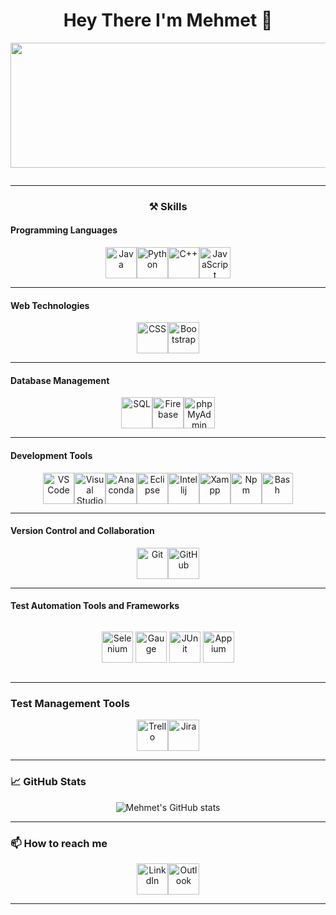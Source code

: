 <h1 align="center">
  Hey There I'm Mehmet 👋
</h1>

<p align="center">
  <img src="https://media1.giphy.com/media/v1.Y2lkPTc5MGI3NjExemJvemI2eW12dXpndHZqeWVoZ21qMWFjOTJudXp5Y3BjcHUwZ2tleCZlcD12MV9pbnRlcm5hbF9naWZfYnlfaWQmY3Q9Zw/oYQ9HRm5Mo7VXeMNVR/giphy.gif" width="550" height="200"/>
 
</p>

<p align="center">
  <img src="https://komarev.com/ghpvc/?username=RaeJanLeku&style=flat-square&color=blue" alt=""/>
</p>


---

### <p align="center">⚒️ Skills</p>

#### Programming Languages

<p align="center" style="display: flex; justify-content: center;>
  <img src="https://icon.icepanel.io/Technology/svg/C%23-%28CSharp%29.svg" alt="C#" width="50" height="50"/>
  <img src="https://github.com/onemarc/tech-icons/blob/main/icons/java-dark.svg" alt="Java" width="50" height="50"/>
  <img src="https://github.com/onemarc/tech-icons/blob/main/icons/python-dark.svg" alt="Python" width="50" height="50"/>
  <img src="https://icon.icepanel.io/Technology/svg/C%2B%2B-%28CPlusPlus%29.svg" alt="C++" width="50" height="50"/>
  <img src="https://github.com/onemarc/tech-icons/blob/main/icons/javascript.svg" alt="JavaScript" width="50" height="50"/>
</p>

---
#### Web Technologies

<p align="center" style="display: flex; justify-content: center;>
  <img src="https://github.com/onemarc/tech-icons/blob/main/icons/html.svg" alt="HTML" width="50" height="50"/>
  <img src="https://github.com/onemarc/tech-icons/blob/main/icons/css.svg" alt="CSS" width="50" height="50"/>
  <img src="https://icon.icepanel.io/Technology/svg/Bootstrap.svg" alt="Bootstrap" width="50" height="50"/>
</p>

---
#### Database Management

<p align="center" style="display: flex; justify-content: center;>
  <img src="https://www.vectorlogo.zone/logos/mysql/mysql-ar21.svg" alt="MySQL" width="50" height="50"/>
  <img src="https://icon.icepanel.io/Technology/svg/SQL-Developer.svg" alt="SQL" width="50" height="50"/>
   <img src="https://icon.icepanel.io/Technology/svg/Firebase.svg" alt="Firebase" width="50" height="50"/>
   
  <img src="https://www.vectorlogo.zone/logos/phpmyadmin/phpmyadmin-ar21.svg" alt="phpMyAdmin" width="50" height="50"/>
</p>

---
#### Development Tools

<p align="center" style="display: flex; justify-content: center;>
  <img src="https://icon.icepanel.io/Technology/svg/Android-Studio.svg" alt="Android Studio" width="50" height="50"/>
  <img src="https://github.com/onemarc/tech-icons/blob/main/icons/vscode-dark.svg" alt="VS Code" width="50" height="50"/>
  <img src="https://icon.icepanel.io/Technology/svg/Visual-Studio.svg" alt="Visual Studio" width="50" height="50"/>
  <img src="https://icon.icepanel.io/Technology/svg/Anaconda.svg" alt="Anaconda" width="50" height="50"/>
  <img src="https://icon.icepanel.io/Technology/svg/Eclipse-IDE.svg" alt="Eclipse" width="50" height="50"/>
  <img src="https://icon.icepanel.io/Technology/svg/IntelliJ-IDEA.svg" alt="Intellij" width="50" height="50"/>
  <img src="https://seeklogo.com/images/X/xampp-logo-1C1A9E3689-seeklogo.com.png" alt="Xampp" width="50" height="50"/>
  <img src="https://cdn.jsdelivr.net/gh/devicons/devicon@latest/icons/npm/npm-original-wordmark.svg" alt="Npm" width="50" height="50" />
          
  <img src="https://cdn.jsdelivr.net/gh/devicons/devicon@latest/icons/bash/bash-original.svg" alt="Bash" width="50" height="50" />

</p>

---
#### Version Control and Collaboration

<p align="center" style="display: flex; justify-content: center;">
  <img src="https://github.com/onemarc/tech-icons/blob/main/icons/git.svg" alt="Git" width="50" height="50"/>
  <img src="https://github.com/onemarc/tech-icons/blob/main/icons/github-dark.svg" alt="GitHub" width="50" height="50"/>
</p>

---
#### Test Automation Tools and Frameworks

<div style="display: flex; justify-content: space-around; align-items: center;">
  <p align="center">
  <img src="https://www.svgrepo.com/show/354321/selenium.svg" alt="Selenium" width="50" height="50"/>
  <img src="https://gauge.org/Gauge_Badge.svg" alt="Gauge" width="50" height="50"/>
   <img src="https://icon.icepanel.io/Technology/svg/JUnit.svg" alt="JUnit" width="50" height="50"/>
   <img src="https://github.com/onemarc/tech-icons/raw/main/icons/appium-dark.svg" alt="Appium" width="50" height="50"/>
</p>
</div>



---
### Test Management Tools

<p align="center" style="display: flex; justify-content: center;">
  <img src="https://cdn.jsdelivr.net/gh/devicons/devicon@latest/icons/trello/trello-original-wordmark.svg" alt="Trello" width="50" height="50"/>
  <img src="https://cdn.jsdelivr.net/gh/devicons/devicon@latest/icons/jira/jira-original-wordmark.svg" alt="Jira" width="50" height="50"/>
</p>

---
### 📈 GitHub Stats

<p align="center">
  <img src="https://github-readme-stats.vercel.app/api?username=RaeJanLeku&show_icons=true&theme=radical" alt="Mehmet's GitHub stats"/>
</p>



---
### 📫 How to reach me

<p align="center" style="display: flex; justify-content: center;>
  <a href="https://www.linkedin.com/in/mehmet-eskici-8378a5230//"><img src="https://github.com/onemarc/tech-icons/raw/main/icons/linkedin.svg" alt="LinkdIn" width="50" height="50"/></a>
  <a href="mailto:mehmet_eskici17@hotmail.com"><img src="https://www.svgrepo.com/show/373951/outlook.svg" alt="Outlook" width="50" height="50"/></a>
</p>

---

